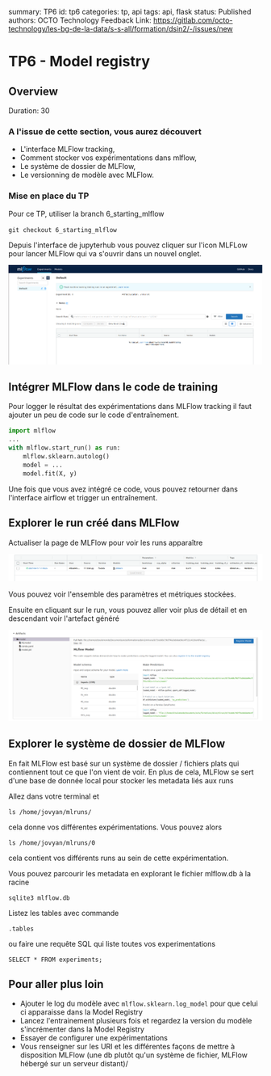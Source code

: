 summary: TP6
id: tp6
categories: tp, api
tags: api, flask
status: Published
authors: OCTO Technology
Feedback Link: https://gitlab.com/octo-technology/les-bg-de-la-data/s-s-all/formation/dsin2/-/issues/new

# TP6 - Model registry

## Overview
Duration: 30


### A l'issue de cette section, vous aurez découvert

- L'interface MLFlow tracking,
- Comment stocker vos expérimentations dans mlflow,
- Le système de dossier de MLFlow,
- Le versionning de modèle avec MLFlow.

### Mise en place du TP

Pour ce TP, utiliser la branch 6_starting_mlflow

`git checkout 6_starting_mlflow`

Depuis l'interface de jupyterhub vous pouvez cliquer sur l'icon MLFLow pour lancer MLFlow qui va 
s'ouvrir dans un nouvel onglet.

![mlflow-ui](./docs/tp6/mlflowui.png)

## Intégrer MLFlow dans le code de training

Pour logger le résultat des expérimentations dans MLFlow tracking il faut ajouter un peu de code sur le code d'entraînement.


```python
import mlflow
...
with mlflow.start_run() as run:
    mlflow.sklearn.autolog()
    model = ...
    model.fit(X, y)
```

Une fois que vous avez intégré ce code, vous pouvez retourner dans l'interface airflow et trigger un entraînement.

## Explorer le run créé dans MLFlow
Actualiser la page de MLFlow pour voir les runs apparaître

![MLFLOW-run](./docs/tp6/one_experiment.png)

Vous pouvez voir l'ensemble des paramètres et métriques stockées.

Ensuite en cliquant sur le run, vous pouvez aller voir plus de détail et en descendant voir l'artefact généré

![MLFLOW-artefact](./docs/tp6/artifact.png)

## Explorer le système de dossier de MLFlow

En fait MLFlow est basé sur un système de dossier / fichiers plats qui contiennent tout ce que l'on vient de voir.
En plus de cela, MLFlow se sert d'une base de donnée local pour stocker les metadata liés aux runs

Allez dans votre terminal et 
```shell
ls /home/jovyan/mlruns/
```

cela donne vos différentes expérimentations. Vous pouvez alors

```shell
ls /home/jovyan/mlruns/0
```

cela contient vos différents runs au sein de cette expérimentation.

Vous pouvez parcourir les metadata en explorant le fichier mlflow.db à la racine
```shell
sqlite3 mlflow.db
```

Listez les tables avec commande
```shell
.tables
```

ou faire une requête SQL qui liste toutes vos experimentations
```shell
SELECT * FROM experiments;
```


## Pour aller plus loin

- Ajouter le log du modèle avec `mlflow.sklearn.log_model` pour que celui ci apparaisse dans la Model Registry
- Lancez l'entrainement plusieurs fois et regardez la version du modèle s'incrémenter dans la Model Registry
- Essayer de configurer une expérimentations
- Vous renseigner sur les URI et les différentes façons de mettre à disposition MLFlow (une db plutôt qu'un système de 
  fichier, MLFlow hébergé sur un serveur distant)/
